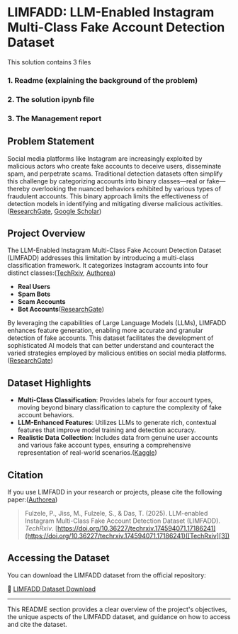 # LIMFADD: LLM-Enabled Instagram Multi-Class Fake Account Detection Dataset

This solution contains 3 files 
### 1. Readme (explaining the background of the problem) 
### 2. The solution ipynb file 
### 3. The Management report 

## Problem Statement

Social media platforms like Instagram are increasingly exploited by malicious actors who create fake accounts to deceive users, disseminate spam, and perpetrate scams. Traditional detection datasets often simplify this challenge by categorizing accounts into binary classes—real or fake—thereby overlooking the nuanced behaviors exhibited by various types of fraudulent accounts. This binary approach limits the effectiveness of detection models in identifying and mitigating diverse malicious activities.([ResearchGate][1], [Google Scholar][2])

## Project Overview

The LLM-Enabled Instagram Multi-Class Fake Account Detection Dataset (LIMFADD) addresses this limitation by introducing a multi-class classification framework. It categorizes Instagram accounts into four distinct classes:([TechRxiv][3], [Authorea][4])

* **Real Users**
* **Spam Bots**
* **Scam Accounts**
* **Bot Accounts**([ResearchGate][1])

By leveraging the capabilities of Large Language Models (LLMs), LIMFADD enhances feature generation, enabling more accurate and granular detection of fake accounts. This dataset facilitates the development of sophisticated AI models that can better understand and counteract the varied strategies employed by malicious entities on social media platforms.([ResearchGate][1])

## Dataset Highlights

* **Multi-Class Classification**: Provides labels for four account types, moving beyond binary classification to capture the complexity of fake account behaviors.
* **LLM-Enhanced Features**: Utilizes LLMs to generate rich, contextual features that improve model training and detection accuracy.
* **Realistic Data Collection**: Includes data from genuine user accounts and various fake account types, ensuring a comprehensive representation of real-world scenarios.([Kaggle][5])

## Citation

If you use LIMFADD in your research or projects, please cite the following paper:([Authorea][4])

> Fulzele, P., Jiss, M., Fulzele, S., & Das, T. (2025). LLM-enabled Instagram Multi-Class Fake Account Detection Dataset (LIMFADD). *TechRxiv*. [https://doi.org/10.36227/techrxiv.174594071.17186241](https://doi.org/10.36227/techrxiv.174594071.17186241)([TechRxiv][3])

## Accessing the Dataset

You can download the LIMFADD dataset from the official repository:

🔗 [LIMFADD Dataset Download](https://www.tapadhirdas.com/das-lab/datasets/limfadd)

---

This README section provides a clear overview of the project's objectives, the unique aspects of the LIMFADD dataset, and guidance on how to access and cite the dataset.

[1]: https://www.researchgate.net/figure/Activity-of-campaigns-over-time_fig1_221046795?utm_source=chatgpt.com "Activity of campaigns over time. | Download Scientific Diagram"
[2]: https://scholar.google.com/citations?hl=en&user=nwc-NI4AAAAJ&utm_source=chatgpt.com "‪Tapadhir Das‬ - ‪Google Scholar‬"
[3]: https://www.techrxiv.org/doi/full/10.36227/techrxiv.174594071.17186241/v1?utm_source=chatgpt.com "LLM-enabled Instagram Multi-Class Fake Account Detection Dataset"
[4]: https://www.authorea.com/browse-all?tags=%5B%22computing+and+processing%22%5D&utm_source=chatgpt.com "Browse Preprints - - Authorea"
[5]: https://www.kaggle.com/datasets/manumathewjiss/instagram-multi-class-fake-account-dataset-imfad?utm_source=chatgpt.com "LIMFADD: Instagram Multi-Class Fake Detection - Kaggle"
